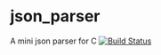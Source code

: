 # json_parser
A mini json parser for C
[![Build Status](https://travis-ci.org/findstr/json_parser.svg?branch=master)](https://travis-ci.org/findstr/json_parser)
